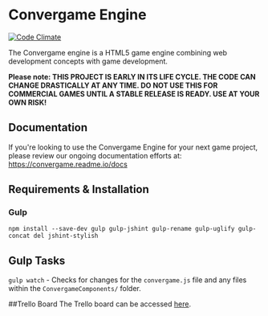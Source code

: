# Convergame Engine
[![Code Climate](https://codeclimate.com/github/convergame/convergame-engine/badges/gpa.svg)](https://codeclimate.com/github/convergame/convergame-engine)

The Convergame engine is a HTML5 game engine combining web development concepts with game development. 

**Please note: THIS PROJECT IS EARLY IN ITS LIFE CYCLE. THE CODE CAN CHANGE DRASTICALLY AT ANY TIME. DO NOT USE THIS FOR COMMERCIAL GAMES UNTIL A STABLE RELEASE IS READY. USE AT YOUR OWN RISK!**

## Documentation

If you're looking to use the Convergame Engine for your next game project, please review our ongoing documentation efforts at: https://convergame.readme.io/docs

## Requirements & Installation
### Gulp
`npm install --save-dev gulp gulp-jshint gulp-rename gulp-uglify gulp-concat del jshint-stylish`

## Gulp Tasks

`gulp watch` - Checks for changes for the `convergame.js` file and any files within the `ConvergameComponents/` folder.

##Trello Board
The Trello board can be accessed [here](https://trello.com/b/IgbJJAg5).
